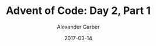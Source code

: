 ---
layout: post
title: "Advent of Code: Day 2, Part 1"
date: "2017-03-14"
author: "Alexander Garber"
tags: []
---